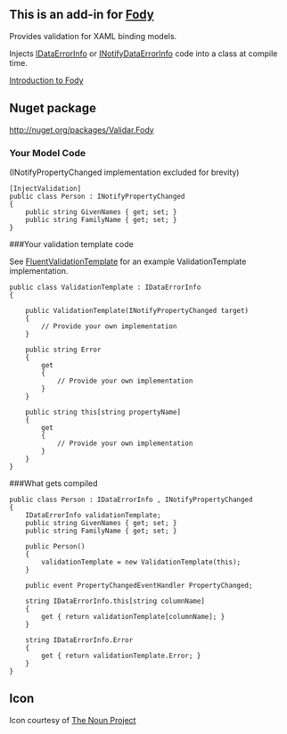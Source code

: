 ## This is an add-in for [Fody](https://github.com/Fody/Fody/) 

Provides validation for XAML binding models.

Injects [IDataErrorInfo](http://msdn.microsoft.com/en-us/library/system.componentmodel.IDataErrorInfo.aspx) or [INotifyDataErrorInfo](http://msdn.microsoft.com/en-us/library/system.componentmodel.INotifyDataErrorInfo.aspx) code into a class at compile time.

[Introduction to Fody](http://github.com/Fody/Fody/wiki/SampleUsage)

## Nuget package

http://nuget.org/packages/Validar.Fody 

### Your Model Code
(INotifyPropertyChanged implementation excluded for brevity)

    [InjectValidation]
    public class Person : INotifyPropertyChanged
    {
        public string GivenNames { get; set; }
        public string FamilyName { get; set; }
    }

###Your validation template code

See [FluentValidationTemplate](https://github.com/Fody/Validar/wiki/FluentValidationTemplate) for an example ValidationTemplate implementation.


    public class ValidationTemplate : IDataErrorInfo
    {

        public ValidationTemplate(INotifyPropertyChanged target)
        {
            // Provide your own implementation
        }

        public string Error
        {
            get
            {
                // Provide your own implementation
            }
        }

        public string this[string propertyName]
        {
            get
            {
                // Provide your own implementation
            }
        }
    }


###What gets compiled

    public class Person : IDataErrorInfo , INotifyPropertyChanged
    {
        IDataErrorInfo validationTemplate;
        public string GivenNames { get; set; }
        public string FamilyName { get; set; }

        public Person()
        {
            validationTemplate = new ValidationTemplate(this);
        }

        public event PropertyChangedEventHandler PropertyChanged;

        string IDataErrorInfo.this[string columnName]
        {
            get { return validationTemplate[columnName]; }
        }

        string IDataErrorInfo.Error
        {
            get { return validationTemplate.Error; }
        }
    }


## Icon

Icon courtesy of [The Noun Project](http://thenounproject.com)


